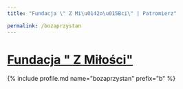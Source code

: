 ```yaml
---
title: "Fundacja \" Z Mi\u0142o\u015Bci\" | Patromierz"

permalink: /bozaprzystan
---
```


# [Fundacja " Z Miłości"](https://patronite.pl/bozaprzystan)

{% include profile.md name="bozaprzystan" prefix="b" %}
